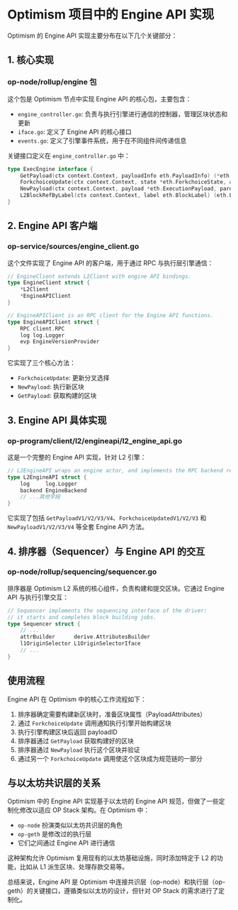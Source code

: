 # Optimism 项目中的 Engine API 实现

Optimism 的 Engine API 实现主要分布在以下几个关键部分：

## 1. 核心实现

### op-node/rollup/engine 包

这个包是 Optimism 节点中实现 Engine API 的核心包，主要包含：

- `engine_controller.go`: 负责与执行引擎进行通信的控制器，管理区块状态和更新
- `iface.go`: 定义了 Engine API 的核心接口
- `events.go`: 定义了引擎事件系统，用于在不同组件间传递信息

关键接口定义在 `engine_controller.go` 中：

```go
type ExecEngine interface {
    GetPayload(ctx context.Context, payloadInfo eth.PayloadInfo) (*eth.ExecutionPayloadEnvelope, error)
    ForkchoiceUpdate(ctx context.Context, state *eth.ForkchoiceState, attr *eth.PayloadAttributes) (*eth.ForkchoiceUpdatedResult, error)
    NewPayload(ctx context.Context, payload *eth.ExecutionPayload, parentBeaconBlockRoot *common.Hash) (*eth.PayloadStatusV1, error)
    L2BlockRefByLabel(ctx context.Context, label eth.BlockLabel) (eth.L2BlockRef, error)
}
```

## 2. Engine API 客户端

### op-service/sources/engine_client.go

这个文件实现了 Engine API 的客户端，用于通过 RPC 与执行层引擎通信：

```go
// EngineClient extends L2Client with engine API bindings.
type EngineClient struct {
    *L2Client
    *EngineAPIClient
}

// EngineAPIClient is an RPC client for the Engine API functions.
type EngineAPIClient struct {
    RPC client.RPC
    log log.Logger
    evp EngineVersionProvider
}
```

它实现了三个核心方法：
- `ForkchoiceUpdate`: 更新分叉选择
- `NewPayload`: 执行新区块
- `GetPayload`: 获取构建的区块

## 3. Engine API 具体实现

### op-program/client/l2/engineapi/l2_engine_api.go

这是一个完整的 Engine API 实现，针对 L2 引擎：

```go
// L2EngineAPI wraps an engine actor, and implements the RPC backend required to serve the engine API.
type L2EngineAPI struct {
    log     log.Logger
    backend EngineBackend
    // ...其他字段
}
```

它实现了包括 `GetPayloadV1/V2/V3/V4`、`ForkchoiceUpdatedV1/V2/V3` 和 `NewPayloadV1/V2/V3/V4` 等全套 Engine API 方法。

## 4. 排序器（Sequencer）与 Engine API 的交互

### op-node/rollup/sequencing/sequencer.go

排序器是 Optimism L2 系统的核心组件，负责构建和提交区块。它通过 Engine API 与执行引擎交互：

```go
// Sequencer implements the sequencing interface of the driver: 
// it starts and completes block building jobs.
type Sequencer struct {
    // ...
    attrBuilder      derive.AttributesBuilder
    l1OriginSelector L1OriginSelectorIface
    // ...
}
```

## 使用流程

Engine API 在 Optimism 中的核心工作流程如下：

1. 排序器确定需要构建新区块时，准备区块属性（PayloadAttributes）
2. 通过 `ForkchoiceUpdate` 调用通知执行引擎开始构建区块
3. 执行引擎构建区块后返回 payloadID
4. 排序器通过 `GetPayload` 获取构建好的区块
5. 排序器通过 `NewPayload` 执行这个区块并验证
6. 通过另一个 `ForkchoiceUpdate` 调用使这个区块成为规范链的一部分

## 与以太坊共识层的关系

Optimism 中的 Engine API 实现基于以太坊的 Engine API 规范，但做了一些定制化修改以适应 OP Stack 架构。在 Optimism 中：

- `op-node` 扮演类似以太坊共识层的角色
- `op-geth` 是修改过的执行层
- 它们之间通过 Engine API 进行通信

这种架构允许 Optimism 复用现有的以太坊基础设施，同时添加特定于 L2 的功能，比如从 L1 派生区块、处理存款交易等。

总结来说，Engine API 是 Optimism 中连接共识层（op-node）和执行层（op-geth）的关键接口，遵循类似以太坊的设计，但针对 OP Stack 的需求进行了定制化。 